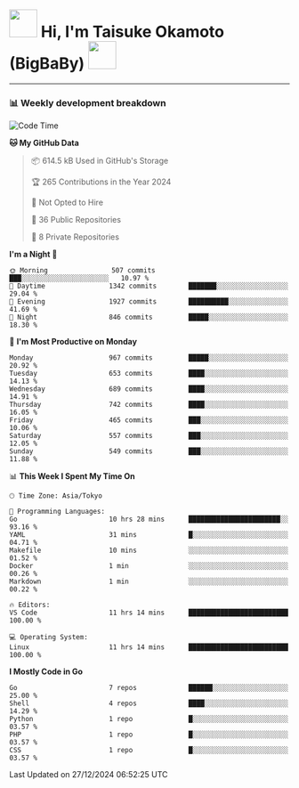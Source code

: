 <!-- Title -->
<h1>
    <img src="https://media.tenor.com/TlyRveJkgo4AAAAi/cloud-cloud-strife.gif" width="50"/> 
    Hi, I'm Taisuke Okamoto (BigBaBy) 
    <img src="https://media.tenor.com/TlyRveJkgo4AAAAi/cloud-cloud-strife.gif" width="50"/>
</h1>

---

<h3> 📊 Weekly development breakdown </h3>
<!-- waka-readme-stats -->

<!--START_SECTION:waka-->
![Code Time](http://img.shields.io/badge/Code%20Time-1%2C930%20hrs%208%20mins-blue)

**🐱 My GitHub Data** 

> 📦 614.5 kB Used in GitHub's Storage 
 > 
> 🏆 265 Contributions in the Year 2024
 > 
> 🚫 Not Opted to Hire
 > 
> 📜 36 Public Repositories 
 > 
> 🔑 8 Private Repositories 
 > 
**I'm a Night 🦉** 

```text
🌞 Morning                507 commits         ███░░░░░░░░░░░░░░░░░░░░░░   10.97 % 
🌆 Daytime                1342 commits        ███████░░░░░░░░░░░░░░░░░░   29.04 % 
🌃 Evening                1927 commits        ██████████░░░░░░░░░░░░░░░   41.69 % 
🌙 Night                  846 commits         █████░░░░░░░░░░░░░░░░░░░░   18.30 % 
```
📅 **I'm Most Productive on Monday** 

```text
Monday                   967 commits         █████░░░░░░░░░░░░░░░░░░░░   20.92 % 
Tuesday                  653 commits         ████░░░░░░░░░░░░░░░░░░░░░   14.13 % 
Wednesday                689 commits         ████░░░░░░░░░░░░░░░░░░░░░   14.91 % 
Thursday                 742 commits         ████░░░░░░░░░░░░░░░░░░░░░   16.05 % 
Friday                   465 commits         ███░░░░░░░░░░░░░░░░░░░░░░   10.06 % 
Saturday                 557 commits         ███░░░░░░░░░░░░░░░░░░░░░░   12.05 % 
Sunday                   549 commits         ███░░░░░░░░░░░░░░░░░░░░░░   11.88 % 
```


📊 **This Week I Spent My Time On** 

```text
🕑︎ Time Zone: Asia/Tokyo

💬 Programming Languages: 
Go                       10 hrs 28 mins      ███████████████████████░░   93.16 % 
YAML                     31 mins             █░░░░░░░░░░░░░░░░░░░░░░░░   04.71 % 
Makefile                 10 mins             ░░░░░░░░░░░░░░░░░░░░░░░░░   01.52 % 
Docker                   1 min               ░░░░░░░░░░░░░░░░░░░░░░░░░   00.26 % 
Markdown                 1 min               ░░░░░░░░░░░░░░░░░░░░░░░░░   00.22 % 

🔥 Editors: 
VS Code                  11 hrs 14 mins      █████████████████████████   100.00 % 

💻 Operating System: 
Linux                    11 hrs 14 mins      █████████████████████████   100.00 % 
```

**I Mostly Code in Go** 

```text
Go                       7 repos             ██████░░░░░░░░░░░░░░░░░░░   25.00 % 
Shell                    4 repos             ████░░░░░░░░░░░░░░░░░░░░░   14.29 % 
Python                   1 repo              █░░░░░░░░░░░░░░░░░░░░░░░░   03.57 % 
PHP                      1 repo              █░░░░░░░░░░░░░░░░░░░░░░░░   03.57 % 
CSS                      1 repo              █░░░░░░░░░░░░░░░░░░░░░░░░   03.57 % 
```




 Last Updated on 27/12/2024 06:52:25 UTC
<!--END_SECTION:waka-->
